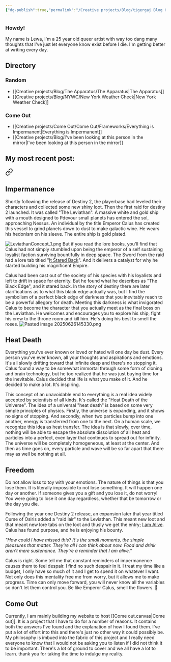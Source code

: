 ```yaml
---
{"dg-publish":true,"permalink":"/Creative projects/Blog/tigergaj Blog Homepage/","tags":["blog","gardenEntry"]}
---
```


### Howdy!
My name is Lewa, I'm a 25 year old queer artist with way too dang many thoughts that I've just let everyone know exist before I die. I'm getting better at writing every day. 
## Directory
### Random
- [[Creative projects/Blog/The Apparatus/The Apparatus\|The Apparatus]]
- [[Creative projects/Blog/NYWC/New York Weather Check\|New York Weather Check]]
### Come Out
- [[Creative projects/Come Out/Come Out/Frameworks/Everything is Impermanent\|Everything is Impermanent]]
- [[Creative projects/Blog/I've been looking at this person in the mirror\|I've been looking at this person in the mirror]]
## My most recent post:

<div class="transclusion internal-embed is-loaded"><a class="markdown-embed-link" href="/Creative projects/Come Out/Come Out/Frameworks/Everything is Impermanent/" aria-label="Open link"><svg xmlns="http://www.w3.org/2000/svg" width="24" height="24" viewBox="0 0 24 24" fill="none" stroke="currentColor" stroke-width="2" stroke-linecap="round" stroke-linejoin="round" class="svg-icon lucide-link"><path d="M10 13a5 5 0 0 0 7.54.54l3-3a5 5 0 0 0-7.07-7.07l-1.72 1.71"></path><path d="M14 11a5 5 0 0 0-7.54-.54l-3 3a5 5 0 0 0 7.07 7.07l1.71-1.71"></path></svg></a><div class="markdown-embed">




## Impermanence
Shortly following the release of Destiny 2, the playerbase had leveled their characters and collected some new shiny loot. Then the first raid for destiny 2 launched. It was called "The Leviathan". A massive white and gold ship with a mouth designed to Pdevour small planets has entered the sol, approaching Nessus. An individual by the title Emperor Calus has created this vessel to grind planets down to dust to make galactic wine. He wears his hedonism on his sleeve. The entire ship is gold plated.

![LeviathanConcept_1.png](/img/user/Creative%20projects/Blog/LeviathanConcept_1.png)
But if you read the lore books, you'll find that Calus had not simply stumbled upon being the emperor of a self sustaining loyalist faction surviving bountifully in deep space. The Sword from the raid had a lore tab titled "[It Stared Back](https://www.ishtar-collective.net/entries/it-stared-back#emperor-calus)". And it delivers a catalyst for why he started building his magnificent Empire.

Calus had been cast out of the society of his species with his loyalists and left to drift in space for eternity. But he found what he describes as "The Black Edge", and it stared back. In the story of destiny there are later clarifications as to what this black edge actually was, but I find the symbolism of a perfect black edge of darkness that you inevitably reach to be a powerful allegory for death. Meeting this darkness is what invigorated Calus to become the character that you actually meet as the final boss on the Leviathan. He welcomes and encourages you to explore his ship, fight his crew to the throne room and kill him. He's doing his best to smell the roses.
![Pasted image 20250626145330.png](/img/user/Pasted%20image%2020250626145330.png)
## Heat Death
Everything you've ever known or loved or hated will one day be dust. Every person you've ever known, all your thoughts and aspirations and emotions. It's all slowly drifting toward that infinite deep and there's no stopping it. Calus found a way to be somewhat immortal through some form of cloning and brain technology, but he too realized that he was just buying time for the inevitable. Calus decided that life is what you make of it. And he decided to make a lot. It's inspiring.

This concept of an unavoidable end to everything is a real idea widely accepted by scientists of all kinds. It's called the "Heat Death of the Universe". The idea of a universal "heat death" is based on some very simple principles of physics. Firstly, the universe is expanding, and it shows no signs of stopping. And secondly, when two particles bump into one another, energy is transferred from one to the next. On a human scale, we recognize this idea as heat transfer. The idea is that slowly, over time, nothing will be able to escape the absolute dissolution of all heat and particles into a perfect, even layer that continues to spread out for infinity. The universe will be completely homogeneous, at least at the center. And then as time goes on, every particle and wave will be so far apart that there may as well be nothing at all.
## Freedom
Do not allow loss to toy with your emotions. The nature of things is that you lose them. It is literally impossible to not lose something. It will happen one day or another. If someone gives you a gift and you lose it, do not worry! You were going to lose it one day regardless, whether that be tomorrow or the day you die.

Following the year one Destiny 2 release, an expansion later that year titled Curse of Osiris added a "raid lair" to the Leviathan. This meant new loot and that meant new lore tabs on the loot and thusly we get the entry; [I am Alive](https://www.ishtar-collective.net/entries/i-am-alive). Calus has found purpose, and he is enjoying his bounty. 

*"How could I have missed this? It's the small moments, the simple pleasures that matter. They're all I can think about now. Food and drink aren't mere sustenance. They're a reminder that I am alive.*"

Calus is right. Some tell me that constant reminders of impermanence causes them to feel despair. I find no such despair in it. I treat my time like a budget, I only have so much of it and I get to spend it on whatever I want. Not only does this mentality free me from worry, but it allows me to make progress. Time can only move forward, you will never know all the variables so don't let them control you. Be like Emperor Calus, smell the flowers. 🪻

</div></div>

## Come Out
Currently, I am mainly building my website to host [[Come out.canvas|Come out]]. It is a project that I have to do for a number of reasons. It contains both the answers I've found and the explanation of how I found them. I've put a lot of effort into this and there's just no other way it could possibly be. My philosophy is imbued into the fabric of this project and I really need everyone to know that I would not be asking you to listen if I did not think it to be important. There's a lot of ground to cover and we all have a lot to learn. thank you for taking the time to indulge my reality. 